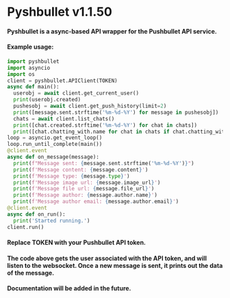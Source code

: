 # Pyshbullet v1.1.50
#### Pyshbullet is a async-based API wrapper for the Pushbullet API service.
#### Example usage:
```python
import pyshbullet
import asyncio
import os
client = pyshbullet.APIClient(TOKEN)
async def main():
  userobj = await client.get_current_user()
  print(userobj.created)
  pushesobj = await client.get_push_history(limit=2)
  print([message.sent.strftime('%m-%d-%Y') for message in pushesobj])
  chats = await client.list_chats()
  print([chat.created.strftime('%m-%d-%Y') for chat in chats])
  print([chat.chatting_with.name for chat in chats if chat.chatting_with != None])
loop = asyncio.get_event_loop()
loop.run_until_complete(main())
@client.event
async def on_message(message):
  print(f"Message sent: {message.sent.strftime('%m-%d-%Y')}")
  print(f'Message content: {message.content}')
  print(f'Message type: {message.type}')
  print(f'Message image url: {message.image_url}')
  print(f'Message file url: {message.file_url}')
  print(f'Message author: {message.author.name}')
  print(f'Message author email: {message.author.email}')
@client.event
async def on_run():
  print('Started running.')
client.run()
```
#### Replace TOKEN with your Pushbullet API token.
#### The code above gets the user associated with the API token, and will listen to the websocket. Once a new message is sent, it prints out the data of the message.
#### Documentation will be added in the future.